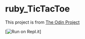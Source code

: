 # ruby_TicTacToe
This project is from [The Odin Project](https://www.theodinproject.com/lessons/ruby-tic-tac-toe)

[![Run on Repl.it](https://replit.com/@NakiATA/Tic-Tac-Toe?v=1)]